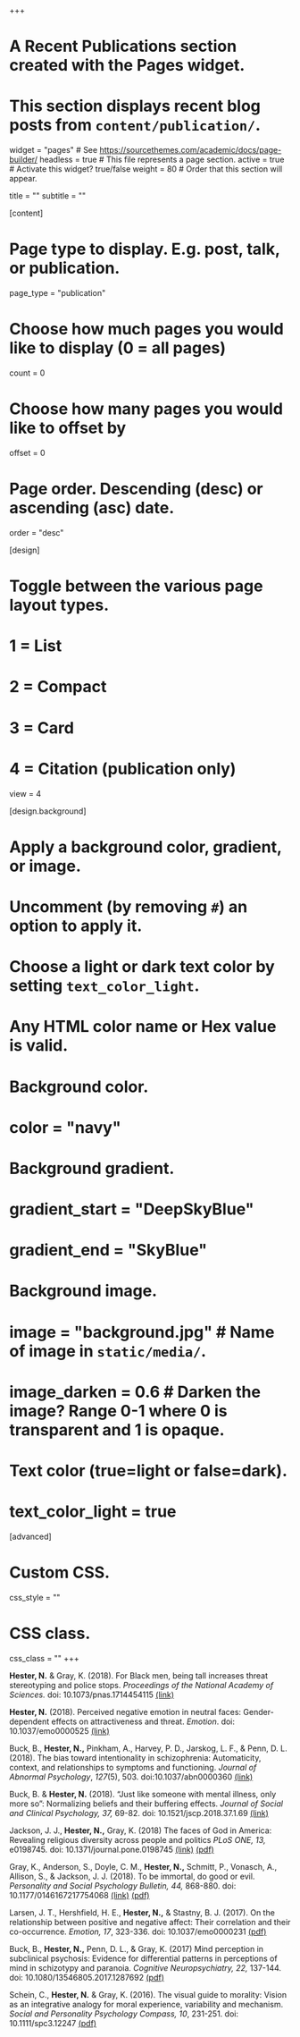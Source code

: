 +++
# A Recent Publications section created with the Pages widget.
# This section displays recent blog posts from `content/publication/`.

widget = "pages"  # See https://sourcethemes.com/academic/docs/page-builder/
headless = true  # This file represents a page section.
active = true  # Activate this widget? true/false
weight = 80  # Order that this section will appear.

title = ""
subtitle = ""

[content]
  # Page type to display. E.g. post, talk, or publication.
  page_type = "publication"
  
  # Choose how much pages you would like to display (0 = all pages)
  count = 0
  
  # Choose how many pages you would like to offset by
  offset = 0

  # Page order. Descending (desc) or ascending (asc) date.
  order = "desc"
  
[design]
  # Toggle between the various page layout types.
  #   1 = List
  #   2 = Compact
  #   3 = Card
  #   4 = Citation (publication only)
  view = 4
  
[design.background]
  # Apply a background color, gradient, or image.
  #   Uncomment (by removing `#`) an option to apply it.
  #   Choose a light or dark text color by setting `text_color_light`.
  #   Any HTML color name or Hex value is valid.
    
  # Background color.
  # color = "navy"
  
  # Background gradient.
  # gradient_start = "DeepSkyBlue"
  # gradient_end = "SkyBlue"
  
  # Background image.
  # image = "background.jpg"  # Name of image in `static/media/`.
  # image_darken = 0.6  # Darken the image? Range 0-1 where 0 is transparent and 1 is opaque.

  # Text color (true=light or false=dark).
  # text_color_light = true  
  
[advanced]
 # Custom CSS. 
 css_style = ""
 
 # CSS class.
 css_class = ""
+++

<p><strong>Hester, N.</strong> &amp; Gray, K. (2018). For Black men, being tall increases threat stereotyping and police stops. <em>Proceedings of the National Academy of Sciences.</em> doi: 10.1073/pnas.1714454115<em> </em><a href="http://www.pnas.org/content/early/2018/02/16/1714454115">(link)</a></p>
<p><strong>Hester, N.</strong> (2018). Perceived negative emotion in neutral faces: Gender-dependent effects on attractiveness and threat. <em>Emotion</em>. doi: 10.1037/emo0000525 <a href="http://psycnet.apa.org/doiLanding?doi=10.1037%2Femo0000525">(link)</a></p>
<p>Buck, B., <strong>Hester, N.,</strong> Pinkham, A., Harvey, P. D., Jarskog, L. F., &amp; Penn, D. L. (2018). The bias toward intentionality in schizophrenia: Automaticity, context, and relationships to symptoms and functioning. <i>Journal of Abnormal Psychology</i>, <i>127</i>(5), 503. doi:10.1037/abn0000360 <a href="http://psycnet.apa.org/doi/10.1037/abn0000360">(link)</a></p>
<p>Buck, B. &amp; <strong>Hester, N.</strong> (2018). “Just like someone with mental illness, only more so”: Normalizing beliefs and their buffering effects. <em>Journal of Social and Clinical Psychology, 37,</em> 69-82. doi: 10.1521/jscp.2018.37.1.69 <a href="https://guilfordjournals.com/doi/10.1521/jscp.2018.37.1.69">(link)</a></p>
<p>Jackson, J. J., <strong>Hester, N.,</strong> Gray, K. (2018) The faces of God in America: Revealing religious diversity across people and politics <em>PLoS ONE, 13, </em>e0198745<em>.</em> doi: 10.1371/journal.pone.0198745<em> </em><a href="http://journals.plos.org/plosone/article?id=10.1371/journal.pone.0198745">(link)</a> <a href="http://journals.plos.org/plosone/article/file?id=10.1371/journal.pone.0198745&amp;type=printable">(pdf)</a></p>
<p>Gray, K., Anderson, S., Doyle, C. M., <strong>Hester, N.,</strong> Schmitt, P., Vonasch, A., Allison, S., &amp; Jackson, J. J. (2018). To be immortal, do good or evil. <em>Personality and Social Psychology Bulletin, 44,</em> 868-880.<em> </em>doi: 10.1177/0146167217754068 <a href="http://journals.sagepub.com/doi/full/10.1177/0146167217754068">(link)</a> <a href="https://www.researchgate.net/profile/Joshua_Jackson3/publication/323181849_To_Be_Immortal_Do_Good_or_Evil/links/5a86f1c1a6fdcc6b1a3a87a5/To-Be-Immortal-Do-Good-or-Evil.pdf">(pdf)</a></p>
<p>Larsen, J. T., Hershfield, H. E., <strong>Hester, N.,</strong> &amp; Stastny, B. J. (2017). On the relationship between positive and negative affect: Their correlation and their co-occurrence. <em>Emotion, 17</em>, 323-336. doi: 10.1037/emo0000231 <a href="https://www.researchgate.net/profile/Hal_Hershfield/publication/307558544_Relationship_between_positive_and_negative_affect_1_On_the_relationship_between_positive_and_negative_affect_Their_correlation_and_their_co-occurrence/links/598c9565458515c333a9d1b5/Relationship-between-positive-and-negative-affect-1-On-the-relationship-between-positive-and-negative-affect-Their-correlation-and-their-co-occurrence.pdf">(pdf)</a></p>
<p>Buck, B., <strong>Hester, N.,</strong> Penn, D. L., &amp; Gray, K. (2017) Mind perception in subclinical psychosis: Evidence for differential patterns in perceptions of mind in schizotypy and paranoia. <em>Cognitive Neuropsychiatry, 22, </em>137-144. doi: 10.1080/13546805.2017.1287692 <a href="http://www.mpmlab.org/Mind%20perception%20and%20paranoia.pdf">(pdf)</a></p>
<p>Schein, C., <strong>Hester, N.</strong> &amp; Gray, K. (2016). The visual guide to morality: Vision as an integrative analogy for moral experience, variability and mechanism. <em>Social and Personality Psychology Compass, 10</em>, 231-251. doi: 10.1111/spc3.12247 <a href="http://www.mpmlab.org/The%20Visual%20Guide%20to%20Morality.pdf">(pdf)</a></p>

